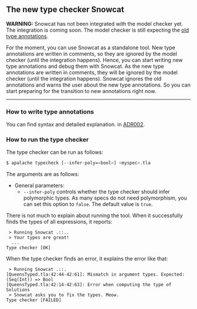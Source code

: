 ## The new type checker Snowcat

**WARNING:** Snowcat has not been integrated with the model checker yet. The
integration is coming soon. The model checker is still expecting the [old type
annotations](./types-and-annotations.md).

For the moment, you can use Snowcat as a standalone tool. New type annotations are written in comments, so they are
ignored by the model checker (until the integration happens). Hence, you can start writing new type annotations and
debug them with Snowcat. As the new type annotations are written in comments, they will be ignored by the model
checker (until the integration happens). Snowcat ignores the old annotations and warns the user about the new type
annotations. So you can start preparing for the transition to new annotations right now.

---------------------------------------------------------------------------------

### How to write type annotations

You can find syntax and detailed explanation. in
[ADR002](../adr/002adr-types.md).

### How to run the type checker

The type checker can be run as follows:

```bash
$ apalache typecheck [--infer-poly=<bool>] <myspec>.tla
```

The arguments are as follows:

* General parameters:
    - `--infer-poly` controls whether the type checker should infer polymorphic
      types. As many specs do not need polymorphism, you can set this option
      to `false`. The default value is `true`.

There is not much to explain about running the tool. When it successfully finds
the types of all expressions, it reports:

```
 > Running Snowcat .::..
 > Your types are great!
  ...
Type checker [OK]
```

When the type checker finds an error, it explains the error like that:

```
 > Running Snowcat .::.
[QueensTyped.tla:42:44-42:61]: Mismatch in argument types. Expected: (Seq(Int)) => Bool
[QueensTyped.tla:42:14-42:63]: Error when computing the type of Solutions
 > Snowcat asks you to fix the types. Meow.
Type checker [FAILED]
```

